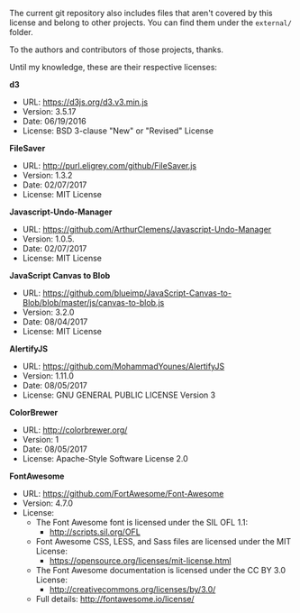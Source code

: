 The current git repository also includes files that aren't covered by this license and belong to other projects.
You can find them under the `external/` folder.

To the authors and contributors of those projects, thanks.

Until my knowledge, these are their respective licenses:


**d3**
 - URL: https://d3js.org/d3.v3.min.js
 - Version: 3.5.17
 - Date: 06/19/2016
 - License: BSD 3-clause "New" or "Revised" License

**FileSaver**
 - URL: http://purl.eligrey.com/github/FileSaver.js
 - Version: 1.3.2
 - Date: 02/07/2017
 - License: MIT License

**Javascript-Undo-Manager**
 - URL: https://github.com/ArthurClemens/Javascript-Undo-Manager
 - Version: 1.0.5.
 - Date: 02/07/2017
 - License: MIT License

**JavaScript Canvas to Blob**
 - URL: https://github.com/blueimp/JavaScript-Canvas-to-Blob/blob/master/js/canvas-to-blob.js
 - Version: 3.2.0
 - Date: 08/04/2017
 - License: MIT License

**AlertifyJS**
 - URL: https://github.com/MohammadYounes/AlertifyJS
 - Version: 1.11.0
 - Date: 08/05/2017
 - License: GNU GENERAL PUBLIC LICENSE Version 3

**ColorBrewer**
 - URL: http://colorbrewer.org/
 - Version: 1
 - Date: 08/05/2017
 - License: Apache-Style Software License 2.0

**FontAwesome**
 - URL: https://github.com/FortAwesome/Font-Awesome
 - Version: 4.7.0
 - License: 
    - The Font Awesome font is licensed under the SIL OFL 1.1:
        - http://scripts.sil.org/OFL
    - Font Awesome CSS, LESS, and Sass files are licensed under the MIT License:
        - https://opensource.org/licenses/mit-license.html
    - The Font Awesome documentation is licensed under the CC BY 3.0 License:
        - http://creativecommons.org/licenses/by/3.0/
    - Full details: http://fontawesome.io/license/


